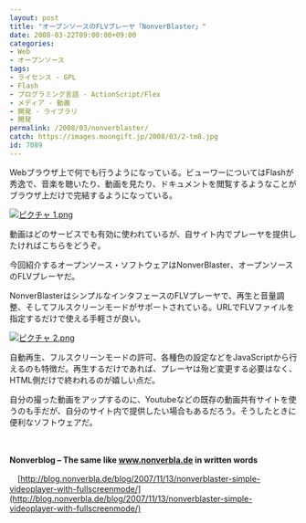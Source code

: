 ```yaml
---
layout: post
title: "オープンソースのFLVプレーヤ「NonverBlaster」"
date: 2008-03-22T09:00:00+09:00
categories:
- Web
- オープンソース
tags: 
- ライセンス - GPL
- Flash
- プログラミング言語 - ActionScript/Flex
- メディア - 動画
- 開発 - ライブラリ
- 開発
permalink: /2008/03/nonverblaster/
catch: https://images.moongift.jp/2008/03/2-tm8.jpg
id: 7089
---
```

Webブラウザ上で何でも行うようになっている。ビューワーについてはFlashが秀逸で、音楽を聴いたり、動画を見たり、ドキュメントを閲覧するようなことがブラウザ上だけで完結するようになっている。

  

[![ピクチャ 1.png](https://images.moongift.jp/2008/03/1-tm3.jpg)](https://images.moongift.jp/2008/03/115.jpg)

  

動画はどのサービスでも有効に使われているが、自サイト内でプレーヤを提供したければこちらをどうぞ。

  

今回紹介するオープンソース・ソフトウェアはNonverBlaster、オープンソースのFLVプレーヤだ。

  
<!--more-->  

NonverBlasterはシンプルなインタフェースのFLVプレーヤで、再生と音量調整、そしてフルスクリーンモードがサポートされている。URLでFLVファイルを指定するだけで使える手軽さが良い。

  

[![ピクチャ 2.png](https://images.moongift.jp/2008/03/2-tm8.jpg)](https://images.moongift.jp/2008/03/212.jpg)

  

自動再生、フルスクリーンモードの許可、各種色の設定などをJavaScriptから行えるのも特徴だ。再生するだけであれば、プレーヤは殆ど変更する必要はなく、HTML側だけで終われるのが嬉しい点だ。

  

自分の撮った動画をアップするのに、Youtubeなどの既存の動画共有サイトを使うのも手だが、自分のサイト内で提供したい場合もあるだろう。そうしたときに便利なソフトウェアだ。

  

　

  

**Nonverblog – The same like www.nonverbla.de in written words**  
  
　[http://blog.nonverbla.de/blog/2007/11/13/nonverblaster-simple-videoplayer-with-fullscreenmode/](http://blog.nonverbla.de/blog/2007/11/13/nonverblaster-simple-videoplayer-with-fullscreenmode/)

